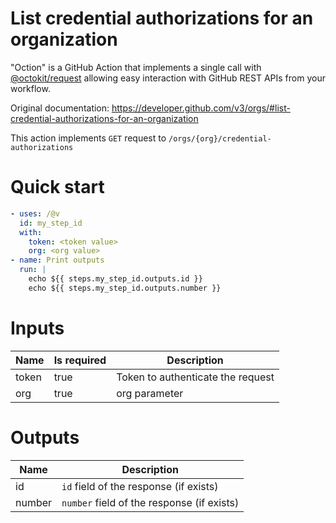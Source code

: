 # List credential authorizations for an organization

"Oction" is a GitHub Action that implements a single call with 
[@octokit/request](https://www.npmjs.com/package/@octokit/request)
allowing easy interaction with GitHub REST APIs from your workflow.

Original documentation: https://developer.github.com/v3/orgs/#list-credential-authorizations-for-an-organization

This action implements `GET` request to `/orgs/{org}/credential-authorizations`


# Quick start

```yaml
- uses: /@v
  id: my_step_id
  with:
    token: <token value>
    org: <org value>
- name: Print outputs
  run: |
    echo ${{ steps.my_step_id.outputs.id }}
    echo ${{ steps.my_step_id.outputs.number }}
```


# Inputs

| Name | Is required | Description |
|---|---|---|
|token|true|Token to authenticate the request
|org|true|org parameter

# Outputs

| Name | Description |
|---|---|
|id|`id` field of the response (if exists)|
|number|`number` field of the response (if exists)|

